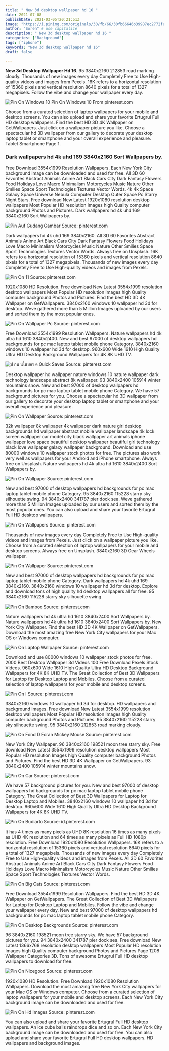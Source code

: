 ```yaml
---
title: " New 3d desktop wallpaper hd 16 "
date: 2021-07-08
publishDate: 2021-03-05T20:21:51Z
image: "https://i.pinimg.com/originals/30/fb/66/30fb66646b39987ec2772fa5c186571e.jpg"
author: "Soren" # use capitalize
description: " New 3d desktop wallpaper hd 16 "
categories: ["Background"]
tags: ["iphone"]
keywords: "New 3d desktop wallpaper hd 16"
draft: false

---
```



**New 3d Desktop Wallpaper Hd 16**. 95 3840x2160 212853 road marking cloudy. Thousands of new images every day Completely Free to Use High-quality videos and images from Pexels. 16K refers to a horizontal resolution of 15360 pixels and vertical resolution 8640 pixels for a total of 1327 megapixels. Follow the vibe and change your wallpaper every day.

![Pin On Windows 10](https://i.pinimg.com/originals/11/c4/c0/11c4c02d38ad3337e95488f70e627563.jpg "Pin On Windows 10")
Pin On Windows 10 From pinterest.com


Choose from a curated selection of laptop wallpapers for your mobile and desktop screens. You can also upload and share your favorite Ertugrul Full HD desktop wallpapers. Find the best HD 3D 4K Wallpaper on GetWallpapers. Just click on a wallpaper picture you like. Choose a spectacular hd 3D wallpaper from our gallery to decorate your desktop laptop tablet or smartphone and your overall experience and pleasure. Tablet Smartphone Page 1.

### Dark wallpapers hd 4k uhd 169 3840x2160 Sort Wallpapers by.

Free Download 3554x1999 Resolution Wallpapers. Each New York City background image can be downloaded and used for free. All 3D 60 Favorites Abstract Animals Anime Art Black Cars City Dark Fantasy Flowers Food Holidays Love Macro Minimalism Motorcycles Music Nature Other Smilies Space Sport Technologies Textures Vector Words. 4k 4k Space Galaxy Space Universe Nebula Computer Desktop Outer Space Pc Starry Night Stars. Free download New Latest 1920x1080 resolution desktop wallpapers Most Popular HD resolution Images high Quality computer background Photos and Pictures. Dark wallpapers hd 4k uhd 169 3840x2160 Sort Wallpapers by.


![Pin Auf Gudang Gambar](https://i.pinimg.com/originals/3d/52/5e/3d525e0c53ec4d0a3ab98dbd51f43c5b.jpg "Pin Auf Gudang Gambar")
Source: pinterest.com

Dark wallpapers hd 4k uhd 169 3840x2160. All 3D 60 Favorites Abstract Animals Anime Art Black Cars City Dark Fantasy Flowers Food Holidays Love Macro Minimalism Motorcycles Music Nature Other Smilies Space Sport Technologies Textures Vector Words. Always free on Unsplash. 16K refers to a horizontal resolution of 15360 pixels and vertical resolution 8640 pixels for a total of 1327 megapixels. Thousands of new images every day Completely Free to Use High-quality videos and images from Pexels.

![Pin On 11](https://i.pinimg.com/originals/2a/b7/f8/2ab7f817c6693248613484a4ed1a355a.jpg "Pin On 11")
Source: pinterest.com

1920x1080 HD Resolution. Free download New Latest 3554x1999 resolution desktop wallpapers Most Popular HD resolution Images high Quality computer background Photos and Pictures. Find the best HD 3D 4K Wallpaper on GetWallpapers. 3840x2160 windows 10 wallpaper hd 3d for desktop. Weve gathered more than 5 Million Images uploaded by our users and sorted them by the most popular ones.

![Pin On Wallpaper Pc](https://i.pinimg.com/originals/9b/58/2e/9b582ea571361e8a20fdc06d95cac842.jpg "Pin On Wallpaper Pc")
Source: pinterest.com

Free Download 3554x1999 Resolution Wallpapers. Nature wallpapers hd 4k ultra hd 1610 3840x2400. New and best 97000 of desktop wallpapers hd backgrounds for pc mac laptop tablet mobile phone Category. 3840x2160 windows 10 wallpaper hd 3d for desktop. 960x600 Wide 1610 High Quality Ultra HD Desktop Background Wallpapers for 4K 8K UHD TV.

![ป กพ นในบอร ด Quick Saves](https://i.pinimg.com/originals/b4/9d/bd/b49dbd2da992ae2804cb14eab0046873.jpg "ป กพ นในบอร ด Quick Saves")
Source: pinterest.com

Desktop wallpaper hd wallpaper nature windows 10 nature wallpaper dark technology landscape abstract 8k wallpaper. 93 3840x2400 105914 winter mountains snow. New and best 97000 of desktop wallpapers hd backgrounds for pc mac laptop tablet mobile phone Category. We have 57 background pictures for you. Choose a spectacular hd 3D wallpaper from our gallery to decorate your desktop laptop tablet or smartphone and your overall experience and pleasure.

![Pin On Wallpaper](https://i.pinimg.com/originals/89/a4/59/89a4596fab35f06216e11120e0eea3eb.jpg "Pin On Wallpaper")
Source: pinterest.com

32k wallpaper 8k wallpaper 4k wallpaper dark nature girl desktop backgrounds hd wallpaper abstract mobile wallpaper landscape 4k lock screen wallpaper car model city black wallpaper art animals iphone wallpaper love space beautiful desktop wallpaper beautiful girl technology black love wallpaper galaxy wallpaper background. Download and use 80000 windows 10 wallpaper stock photos for free. The pictures also work very well as wallpapers for your Android and iPhone smartphone. Always free on Unsplash. Nature wallpapers hd 4k ultra hd 1610 3840x2400 Sort Wallpapers by.

![Pin On Wallpaper](https://i.pinimg.com/originals/f6/5e/35/f65e35b814a21ccd4053e6e8ca494480.jpg "Pin On Wallpaper")
Source: pinterest.com

New and best 97000 of desktop wallpapers hd backgrounds for pc mac laptop tablet mobile phone Category. 95 3840x2160 115228 starry sky silhouette swing. 94 3840x2400 341787 pier dock sea. Weve gathered more than 5 Million Images uploaded by our users and sorted them by the most popular ones. You can also upload and share your favorite Ertugrul Full HD desktop wallpapers.

![Pin On Wallpapers](https://i.pinimg.com/originals/3b/18/15/3b1815bf9fa7efd509cf99c1bb98e36a.jpg "Pin On Wallpapers")
Source: pinterest.com

Thousands of new images every day Completely Free to Use High-quality videos and images from Pexels. Just click on a wallpaper picture you like. Choose from a curated selection of laptop wallpapers for your mobile and desktop screens. Always free on Unsplash. 3840x2160 3D Gear Wheels wallpaper.

![Pin On Wallpaper](https://i.pinimg.com/originals/47/a9/a1/47a9a1703ab18d8be8c3e88af4805d7a.jpg "Pin On Wallpaper")
Source: pinterest.com

New and best 97000 of desktop wallpapers hd backgrounds for pc mac laptop tablet mobile phone Category. Dark wallpapers hd 4k uhd 169 3840x2160. 3840x2160 windows 10 wallpaper hd 3d for desktop. Explore and download tons of high quality hd desktop wallpapers all for free. 95 3840x2160 115228 starry sky silhouette swing.

![Pin On Bamboo](https://i.pinimg.com/originals/33/9f/ca/339fcafcd7a3e7f9a9981ab770af0428.jpg "Pin On Bamboo")
Source: pinterest.com

Nature wallpapers hd 4k ultra hd 1610 3840x2400 Sort Wallpapers by. Nature wallpapers hd 4k ultra hd 1610 3840x2400 Sort Wallpapers by. New York City Wallpaper. Find the best HD 3D 4K Wallpaper on GetWallpapers. Download the most amazing free New York City wallpapers for your Mac OS or Windows computer.

![Pin On Laptop Wallpaper](https://i.pinimg.com/originals/f1/4d/40/f14d408865b488d67d480dddf151e841.jpg "Pin On Laptop Wallpaper")
Source: pinterest.com

Download and use 80000 windows 10 wallpaper stock photos for free. 2000 Best Desktop Wallpaper 3d Videos 100 Free Download Pexels Stock Videos. 960x600 Wide 1610 High Quality Ultra HD Desktop Background Wallpapers for 4K 8K UHD TV. The Great Collection of Best 3D Wallpapers for Laptop for Desktop Laptop and Mobiles. Choose from a curated selection of laptop wallpapers for your mobile and desktop screens.

![Pin On I](https://i.pinimg.com/originals/56/88/c1/5688c1e04fd2b00a67751530977b76bd.jpg "Pin On I")
Source: pinterest.com

3840x2160 windows 10 wallpaper hd 3d for desktop. HD wallpapers and background images. Free download New Latest 3554x1999 resolution desktop wallpapers Most Popular HD resolution Images high Quality computer background Photos and Pictures. 95 3840x2160 115228 starry sky silhouette swing. 95 3840x2160 212853 road marking cloudy.

![Pin On Fond D Ecran Mickey Mouse](https://i.pinimg.com/originals/90/e5/25/90e5257ef455c93577e2301070541da1.jpg "Pin On Fond D Ecran Mickey Mouse")
Source: pinterest.com

New York City Wallpaper. 96 3840x2160 198521 moon tree starry sky. Free download New Latest 3554x1999 resolution desktop wallpapers Most Popular HD resolution Images high Quality computer background Photos and Pictures. Find the best HD 3D 4K Wallpaper on GetWallpapers. 93 3840x2400 105914 winter mountains snow.

![Pin On Car](https://i.pinimg.com/originals/d3/3f/71/d33f7183eaf950c11053bbeb23cd6f7b.jpg "Pin On Car")
Source: pinterest.com

We have 57 background pictures for you. New and best 97000 of desktop wallpapers hd backgrounds for pc mac laptop tablet mobile phone Category. The Great Collection of Best 3D Wallpapers for Laptop for Desktop Laptop and Mobiles. 3840x2160 windows 10 wallpaper hd 3d for desktop. 960x600 Wide 1610 High Quality Ultra HD Desktop Background Wallpapers for 4K 8K UHD TV.

![Pin On Budiarto](https://i.pinimg.com/originals/b7/0d/6e/b70d6e13af7bb4c4004ec0f73e4f6ac9.jpg "Pin On Budiarto")
Source: id.pinterest.com

It has 4 times as many pixels as UHD 8K resolution 16 times as many pixels as UHD 4K resolution and 64 times as many pixels as Full HD 1080p resolution. Free Download 1920x1080 Resolution Wallpapers. 16K refers to a horizontal resolution of 15360 pixels and vertical resolution 8640 pixels for a total of 1327 megapixels. Thousands of new images every day Completely Free to Use High-quality videos and images from Pexels. All 3D 60 Favorites Abstract Animals Anime Art Black Cars City Dark Fantasy Flowers Food Holidays Love Macro Minimalism Motorcycles Music Nature Other Smilies Space Sport Technologies Textures Vector Words.

![Pin On Big Cats](https://i.pinimg.com/originals/d1/eb/7b/d1eb7b0ebb9b63c0c5a18a1fb2d4ef1c.jpg "Pin On Big Cats")
Source: pinterest.com

Free Download 3554x1999 Resolution Wallpapers. Find the best HD 3D 4K Wallpaper on GetWallpapers. The Great Collection of Best 3D Wallpapers for Laptop for Desktop Laptop and Mobiles. Follow the vibe and change your wallpaper every day. New and best 97000 of desktop wallpapers hd backgrounds for pc mac laptop tablet mobile phone Category.

![Pin On Desktop Backgrounds](https://i.pinimg.com/originals/6a/37/96/6a379634e6d6292dd6f49fe7fee68e2c.jpg "Pin On Desktop Backgrounds")
Source: pinterest.com

96 3840x2160 198521 moon tree starry sky. We have 57 background pictures for you. 94 3840x2400 341787 pier dock sea. Free download New Latest 1366x768 resolution desktop wallpapers Most Popular HD resolution Images high Quality computer background Photos and Pictures Page 1208 Wallpaper Categories 3D. Tons of awesome Ertugrul Full HD desktop wallpapers to download for free.

![Pin On Nicegood](https://i.pinimg.com/600x315/af/54/0c/af540c0f3687d27676b1447bff6b4277.jpg "Pin On Nicegood")
Source: pinterest.com

1920x1080 HD Resolution. Free Download 1920x1080 Resolution Wallpapers. Download the most amazing free New York City wallpapers for your Mac OS or Windows computer. Choose from a curated selection of laptop wallpapers for your mobile and desktop screens. Each New York City background image can be downloaded and used for free.

![Pin On Hd Images](https://i.pinimg.com/originals/30/fb/66/30fb66646b39987ec2772fa5c186571e.jpg "Pin On Hd Images")
Source: pinterest.com

You can also upload and share your favorite Ertugrul Full HD desktop wallpapers. An ice cube balls raindrops dice and so on. Each New York City background image can be downloaded and used for free. You can also upload and share your favorite Ertugrul Full HD desktop wallpapers. HD wallpapers and background images.


